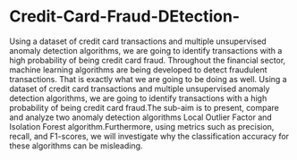 # Credit-Card-Fraud-DEtection-
Using a dataset of credit card transactions and multiple unsupervised anomaly detection algorithms, we are going to identify transactions with a high probability of being credit card fraud.
Throughout the financial sector, machine learning
algorithms are being developed to detect fraudulent transactions.
That is exactly what we are going to be doing as
well. Using a dataset of credit card transactions and multiple
unsupervised anomaly detection algorithms, we are going to
identify transactions with a high probability of being credit
card fraud.The sub-aim is to present, compare and analyze
two anomaly detection algorithms Local Outlier Factor and
Isolation Forest algorithm.Furthermore, using metrics such as
precision, recall, and F1-scores, we will investigate why the
classification accuracy for these algorithms can be misleading.

